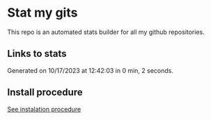 # Stat my gits

This repo is an automated stats builder for all my github repositories.

## Links to stats


Generated on 10/17/2023 at 12:42:03 in 0 min, 2 seconds.

## Install procedure

[See instalation procedure](./src/install.md)
